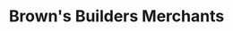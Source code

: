 ---
title: "Brown's Builders Merchants"
url: /derby/browns-builders-merchants-london-road/
shop: trade
---